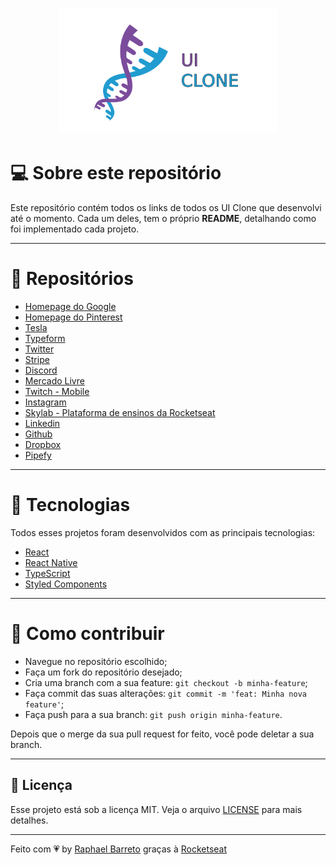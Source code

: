 <h1 align="center">
  <img alt="UI Clone" title="#delicinha" src=".github/ui-clone.png" width="350px" />
  <br/>
</h1>


# 💻 Sobre este repositório

Este repositório contém todos os links de todos os UI Clone que desenvolvi até o momento. Cada um deles, tem o próprio **README**, detalhando como foi implementado cada projeto.

___

# 📮 Repositórios 

* [Homepage do Google](https://github.com/raphabarreto/google-homepage-clone)
* [Homepage do Pinterest](https://github.com/raphabarreto/pinterest-clone)
* [Tesla](https://github.com/raphabarreto/tesla-homepage-clone)
* [Typeform](https://github.com/raphabarreto/typeform-homepage-clone)
* [Twitter](https://github.com/raphabarreto/twitter-clone)
* [Stripe](https://github.com/raphabarreto/stripe-menu-clone)
* [Discord](https://github.com/raphabarreto/discord-clone)
* [Mercado Livre](https://github.com/raphabarreto/mercadolivre-clone)
* [Twitch - Mobile](https://github.com/raphabarreto/twitch-mobile-clone)
* [Instagram](https://github.com/raphabarreto/instaclone)
* [Skylab - Plataforma de ensinos da Rocketseat](https://github.com/raphabarreto/skylab-login-clone)
* [Linkedin](https://github.com/raphabarreto/linkedin-clone)
* [Github](https://github.com/raphabarreto/github-clone)
* [Dropbox](https://github.com/raphabarreto/dropbox-clone)
* [Pipefy](https://github.com/raphabarreto/pipefyclone)

___

# 🚀 Tecnologias

Todos esses projetos foram desenvolvidos com as principais tecnologias:

- [React](https://reactjs.org)
- [React Native](https://reactnative.dev/)
- [TypeScript](https://www.typescriptlang.org/)
- [Styled Components](https://styled-components.com/)

---
# 🤔 Como contribuir

- Navegue no repositório escolhido;
- Faça um fork do repositório desejado;
- Cria uma branch com a sua feature: `git checkout -b minha-feature`;
- Faça commit das suas alterações: `git commit -m 'feat: Minha nova feature'`;
- Faça push para a sua branch: `git push origin minha-feature`.

Depois que o merge da sua pull request for feito, você pode deletar a sua branch.

---

## 🧾 Licença

Esse projeto está sob a licença MIT. Veja o arquivo [LICENSE](LICENSE.md) para mais detalhes.

---

Feito com 💗 by [Raphael Barreto](https://bit.ly/contato-linkedin) graças à [Rocketseat](https://rocketseat.com.br/)
